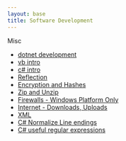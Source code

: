 ```yaml
---
layout: base
title: Software Development
---
```


<span id="miscdev" class="opener">Misc</span>
<ul>
    <li>
        <a href="{{site.baseurl}}/posts/2023/04/07/dotnet-development.html">
            <i aria-hidden="true"></i> dotnet development</a>
    </li>
    <li>
        <a href="{{site.baseurl}}/docs/VbIntroduction/index.html">
            <i aria-hidden="true"></i> vb intro</a>
    </li>
    <li>
        <a href="{{site.baseurl}}/docs/CsIntroduction/index.html">
            <i aria-hidden="true"></i> c# intro</a>
    </li>
    <li>
        <a href="{{site.baseurl}}/docs/Dev/Reflection.html">
            <i aria-hidden="true"></i> Reflection</a>
    </li>
    <li>
        <a href="{{site.baseurl}}/docs/Dev/Encryption-and-Hashes.html">
            <i aria-hidden="true"></i> Encryption and Hashes</a>
    </li>
    <li>
        <a href="{{site.baseurl}}/docs/Dev/Zip-and-Unzip.html">
            <i aria-hidden="true"></i> Zip and Unzip</a>
    </li>
    <li>
        <a href="{{site.baseurl}}/docs/Dev/Firewalls.html">
            <i aria-hidden="true"></i> Firewalls - Windows Platform Only</a>
    </li>
    <li>
        <a href="{{site.baseurl}}docs/Dev/Internet.html">
            <i aria-hidden="true"></i> Internet - Downloads, Uploads</a>
    </li>
    <li>
        <a href="{{site.baseurl}}/docs/Dev/XML.html">
            <i aria-hidden="true"></i> XML</a>
    </li>
    <li>
        <a href="{{site.baseurl}}/docs/Dev/CsharpNormalizeLineEndings.html">
            <i aria-hidden="true"></i> C# Normalize Line endings</a>
    </li>
    <li>
        <a href="{{site.baseurl}}/docs/Dev/CsharpUsefuleRegularExpressions.html">
            <i aria-hidden="true"></i> C# useful regular expressions</a>
    </li>

</ul>
